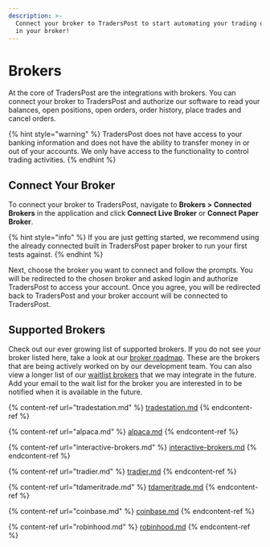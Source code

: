```yaml
---
description: >-
  Connect your broker to TradersPost to start automating your trading directly
  in your broker!
---
```


# Brokers

At the core of TradersPost are the integrations with brokers. You can connect your broker to TradersPost and authorize our software to read your balances, open positions, open orders, order history, place trades and cancel orders.

{% hint style="warning" %}
TradersPost does not have access to your banking information and does not have the ability to transfer money in or out of your accounts. We only have access to the functionality to control trading activities.
{% endhint %}

## Connect Your Broker

To connect your broker to TradersPost, navigate to **Brokers > Connected Brokers** in the application and click **Connect Live Broker** or **Connect Paper Broker**.

{% hint style="info" %}
If you are just getting started, we recommend using the already connected built in TradersPost paper broker to run your first tests against.
{% endhint %}

Next, choose the broker you want to connect and follow the prompts. You will be redirected to the chosen broker and asked login and authorize TradersPost to access your account. Once you agree, you will be redirected back to TradersPost and your broker account will be connected to TradersPost.

## Supported Brokers

Check out our ever growing list of supported brokers. If you do not see your broker listed here, take a look at our [broker roadmap](broker-roadmap/). These are the brokers that are being actively worked on by our development team. You can also view a longer list of our [waitlist brokers](https://traderspost.io/brokers) that we may integrate in the future. Add your email to the wait list for the broker you are interested in to be notified when it is available in the future.

{% content-ref url="tradestation.md" %}
[tradestation.md](tradestation.md)
{% endcontent-ref %}

{% content-ref url="alpaca.md" %}
[alpaca.md](alpaca.md)
{% endcontent-ref %}

{% content-ref url="interactive-brokers.md" %}
[interactive-brokers.md](interactive-brokers.md)
{% endcontent-ref %}

{% content-ref url="tradier.md" %}
[tradier.md](tradier.md)
{% endcontent-ref %}

{% content-ref url="tdameritrade.md" %}
[tdameritrade.md](tdameritrade.md)
{% endcontent-ref %}

{% content-ref url="coinbase.md" %}
[coinbase.md](coinbase.md)
{% endcontent-ref %}

{% content-ref url="robinhood.md" %}
[robinhood.md](robinhood.md)
{% endcontent-ref %}
